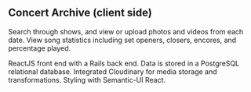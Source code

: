 Concert Archive (client side)
---
Search through shows, and view or upload photos and videos from each date. View song statistics including set openers, closers, encores, and percentage played.

ReactJS front end with a Rails back end. Data is stored in a PostgreSQL relational database. Integrated Cloudinary for media storage and transformations. Styling with Semantic-UI React.
